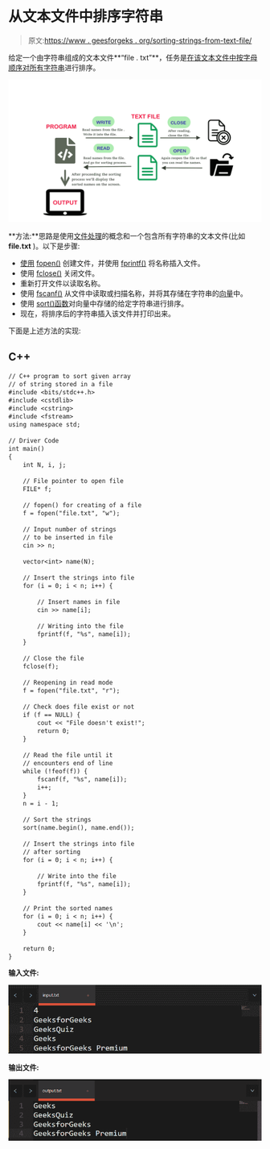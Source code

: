 # 从文本文件中排序字符串

> 原文:[https://www . geesforgeks . org/sorting-strings-from-text-file/](https://www.geeksforgeeks.org/sorting-strings-from-the-text-file/)

给定一个由字符串组成的文本文件**“file . txt”**，任务是[在该文本文件中按字母顺序对所有字符串](https://www.geeksforgeeks.org/python-how-to-sort-a-list-of-strings/)进行排序。

[![](img/4eabc570b2c9271188ac12b638474b6a.png)](https://media.geeksforgeeks.org/wp-content/uploads/20200731200026/Web19201.png)

**方法:**思路是使用[文件处理](https://www.geeksforgeeks.org/tag/c-file-handling/)的概念和一个包含所有字符串的文本文件(比如 **file.txt** )。以下是步骤:

*   [使用](https://www.geeksforgeeks.org/c-program-to-create-a-file/) [fopen()](https://www.geeksforgeeks.org/c-fopen-function-with-examples/) 创建文件，并使用 [fprintf()](https://www.geeksforgeeks.org/fprintf-in-c/) 将名称插入文件。
*   使用 [fclose()](https://www.geeksforgeeks.org/php-fclose-function/) 关闭文件。
*   重新打开文件以读取名称。
*   使用 [fscanf()](https://www.geeksforgeeks.org/scanf-and-fscanf-in-c-simple-yet-poweful/) 从文件中读取或扫描名称，并将其存储在字符串的[向量](https://www.geeksforgeeks.org/array-strings-c-3-different-ways-create/)中。
*   使用 [sort()函数](https://www.geeksforgeeks.org/sort-c-stl/)对向量中存储的给定字符串进行排序。
*   现在，将排序后的字符串插入该文件并打印出来。

下面是上述方法的实现:

## C++

```
// C++ program to sort given array
// of string stored in a file
#include <bits/stdc++.h>
#include <cstdlib>
#include <cstring>
#include <fstream>
using namespace std;

// Driver Code
int main()
{
    int N, i, j;

    // File pointer to open file
    FILE* f;

    // fopen() for creating of a file
    f = fopen("file.txt", "w");

    // Input number of strings
    // to be inserted in file
    cin >> n;

    vector<int> name(N);

    // Insert the strings into file
    for (i = 0; i < n; i++) {

        // Insert names in file
        cin >> name[i];

        // Writing into the file
        fprintf(f, "%s", name[i]);
    }

    // Close the file
    fclose(f);

    // Reopening in read mode
    f = fopen("file.txt", "r");

    // Check does file exist or not
    if (f == NULL) {
        cout << "File doesn't exist!";
        return 0;
    }

    // Read the file until it
    // encounters end of line
    while (!feof(f)) {
        fscanf(f, "%s", name[i]);
        i++;
    }
    n = i - 1;

    // Sort the strings
    sort(name.begin(), name.end());

    // Insert the strings into file
    // after sorting
    for (i = 0; i < n; i++) {

        // Write into the file
        fprintf(f, "%s", name[i]);
    }

    // Print the sorted names
    for (i = 0; i < n; i++) {
        cout << name[i] << '\n';
    }

    return 0;
}
```

**输入文件:**

[![](img/e88e677a0405952bd18e20b96b59b34b.png)](https://media.geeksforgeeks.org/wp-content/cdn-uploads/20201123150939/InputFile.png)

**输出文件:**

[![](img/5ec2c7533321a59aae47567e5aa782f0.png)](https://media.geeksforgeeks.org/wp-content/cdn-uploads/20201123151009/OutputFile.png)